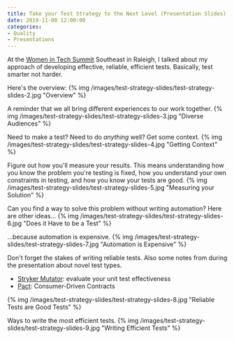 ```yaml
---
title: Take your Test Strategy to the Next Level (Presentation Slides)
date: 2019-11-08 12:00:00
categories:
- Quality
- Presentations
---
```


At the [Women in Tech Summit](https://womenintechsummit.net/) Southeast in Raleigh, I talked about my approach of developing effective, reliable, efficient tests. Basically, test smarter not harder. 

<!-- more -->
Here's the overview:
{% img /images/test-strategy-slides/test-strategy-slides-2.jpg  "Overview" %}

A reminder that we all bring different experiences to our work together.
{% img /images/test-strategy-slides/test-strategy-slides-3.jpg  "Diverse Audiences" %}

Need to make a test? Need to do _anything_ well? Get some context.
{% img /images/test-strategy-slides/test-strategy-slides-4.jpg  "Getting Context" %}

Figure out how you'll measure your results. This means understanding how you know the problem you're testing is fixed, how you understand your own constraints in testing, and how you know your tests are good.
{% img /images/test-strategy-slides/test-strategy-slides-5.jpg  "Measuring your Solution" %}

Can you find a way to solve this problem without writing automation? Here are other ideas...
{% img /images/test-strategy-slides/test-strategy-slides-6.jpg  "Does it Have to be a Test" %}

...because automation is expensive.
{% img /images/test-strategy-slides/test-strategy-slides-7.jpg  "Automation is Expensive" %}

Don't forget the stakes of writing reliable tests. Also some notes from during the presentation about novel test types.

* [Stryker Mutator](stryker-mutator.io): evaluate your unit test effectiveness
* [Pact](pact.io): Consumer-Driven Contracts

{% img /images/test-strategy-slides/test-strategy-slides-8.jpg  "Reliable Tests are Good Tests" %}

Ways to write the most efficient tests.
{% img /images/test-strategy-slides/test-strategy-slides-9.jpg  "Writing Efficient Tests" %}